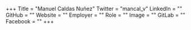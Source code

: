 +++
Title = "Manuel Caldas Nuñez"
Twitter = "mancal_v"
LinkedIn = ""
GitHub = ""
Website = ""
Employer = ""
Role = ""
Image = ""
GitLab = ""
Facebook = ""
+++
